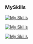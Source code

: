### MySkills
[![My Skills](https://skillicons.dev/icons?i=html,css,sass,js,git)](https://skillicons.dev)

[![My Skills](https://skillicons.dev/icons?i=java,py,linux,mysql,nodejs,idea,pycharm,postman,vscode,figma,docker&theme=light)](https://skillicons.dev)

[![My Skills](https://skillicons.dev/icons?i=aws,gcp,azure,firebase,terraform,ansible&perline=10)](https://skillicons.dev)
